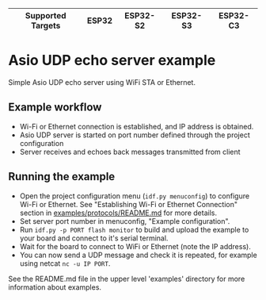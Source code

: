 | Supported Targets | ESP32 | ESP32-S2 | ESP32-S3 | ESP32-C3 |
| ----------------- | ----- | -------- | -------- | -------- |

# Asio UDP echo server example

Simple Asio UDP echo server using WiFi STA or Ethernet.

## Example workflow

- Wi-Fi or Ethernet connection is established, and IP address is obtained.
- Asio UDP server is started on port number defined through the project configuration
- Server receives and echoes back messages transmitted from client

## Running the example

- Open the project configuration menu (`idf.py menuconfig`) to configure Wi-Fi or Ethernet. See "Establishing Wi-Fi or Ethernet Connection" section in [examples/protocols/README.md](../../README.md) for more details.
- Set server port number in menuconfig, "Example configuration".
- Run `idf.py -p PORT flash monitor` to build and upload the example to your board and connect to it's serial terminal.
- Wait for the board to connect to WiFi or Ethernet (note the IP address).
- You can now send a UDP message and check it is repeated, for example using netcat `nc -u IP PORT`.

See the README.md file in the upper level 'examples' directory for more information about examples.
